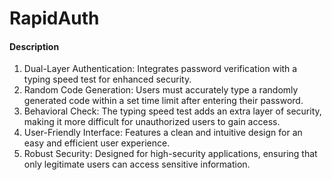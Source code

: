 # RapidAuth

#### Description
1. Dual-Layer Authentication: Integrates password verification with a typing speed test for enhanced security.
2. Random Code Generation: Users must accurately type a randomly generated code within a set time limit after entering their password.
3. Behavioral Check: The typing speed test adds an extra layer of security, making it more difficult for unauthorized users to gain access.
4. User-Friendly Interface: Features a clean and intuitive design for an easy and efficient user experience.
5. Robust Security: Designed for high-security applications, ensuring that only legitimate users can access sensitive information.
